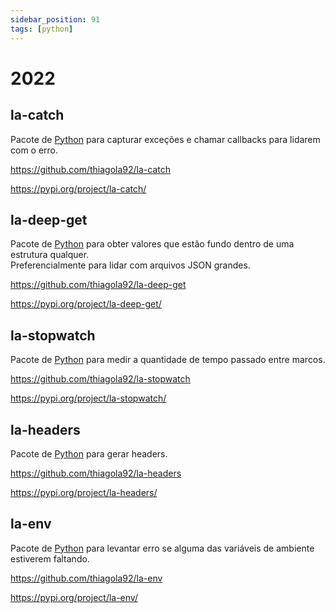 ```yaml
---
sidebar_position: 91
tags: [python]
---
```


# 2022

## la-catch

Pacote de [Python](https://en.wikipedia.org/wiki/Python_(programming_language)) para capturar exceções e chamar callbacks para lidarem com o erro.  

https://github.com/thiagola92/la-catch  

https://pypi.org/project/la-catch/  

## la-deep-get

Pacote de [Python](https://en.wikipedia.org/wiki/Python_(programming_language)) para obter valores que estão fundo dentro de uma estrutura qualquer.  
Preferencialmente para lidar com arquivos JSON grandes.  

https://github.com/thiagola92/la-deep-get  

https://pypi.org/project/la-deep-get/  

## la-stopwatch

Pacote de [Python](https://en.wikipedia.org/wiki/Python_(programming_language)) para medir a quantidade de tempo passado entre marcos.  

https://github.com/thiagola92/la-stopwatch  

https://pypi.org/project/la-stopwatch/  

## la-headers

Pacote de [Python](https://en.wikipedia.org/wiki/Python_(programming_language)) para gerar headers.  

https://github.com/thiagola92/la-headers  

https://pypi.org/project/la-headers/  

## la-env

Pacote de [Python](https://en.wikipedia.org/wiki/Python_(programming_language)) para levantar erro se alguma das variáveis de ambiente estiverem faltando.  

https://github.com/thiagola92/la-env  

https://pypi.org/project/la-env/  

